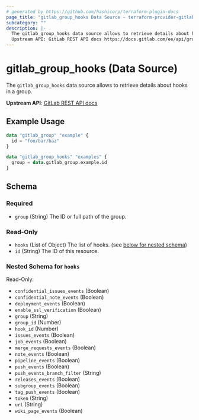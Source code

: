 ```yaml
---
# generated by https://github.com/hashicorp/terraform-plugin-docs
page_title: "gitlab_group_hooks Data Source - terraform-provider-gitlab"
subcategory: ""
description: |-
  The gitlab_group_hooks data source allows to retrieve details about hooks in a group.
  Upstream API: GitLab REST API docs https://docs.gitlab.com/ee/api/groups.html#list-group-hooks
---
```


# gitlab_group_hooks (Data Source)

The `gitlab_group_hooks` data source allows to retrieve details about hooks in a group.

**Upstream API**: [GitLab REST API docs](https://docs.gitlab.com/ee/api/groups.html#list-group-hooks)

## Example Usage

```terraform
data "gitlab_group" "example" {
  id = "foo/bar/baz"
}

data "gitlab_group_hooks" "examples" {
  group = data.gitlab_group.example.id
}
```

<!-- schema generated by tfplugindocs -->
## Schema

### Required

- `group` (String) The ID or full path of the group.

### Read-Only

- `hooks` (List of Object) The list of hooks. (see [below for nested schema](#nestedatt--hooks))
- `id` (String) The ID of this resource.

<a id="nestedatt--hooks"></a>
### Nested Schema for `hooks`

Read-Only:

- `confidential_issues_events` (Boolean)
- `confidential_note_events` (Boolean)
- `deployment_events` (Boolean)
- `enable_ssl_verification` (Boolean)
- `group` (String)
- `group_id` (Number)
- `hook_id` (Number)
- `issues_events` (Boolean)
- `job_events` (Boolean)
- `merge_requests_events` (Boolean)
- `note_events` (Boolean)
- `pipeline_events` (Boolean)
- `push_events` (Boolean)
- `push_events_branch_filter` (String)
- `releases_events` (Boolean)
- `subgroup_events` (Boolean)
- `tag_push_events` (Boolean)
- `token` (String)
- `url` (String)
- `wiki_page_events` (Boolean)
